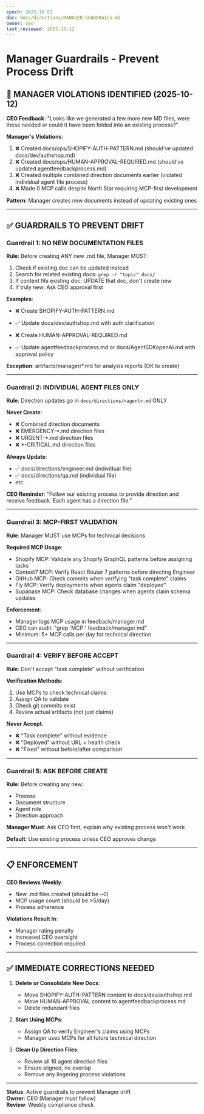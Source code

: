 ```yaml
---
epoch: 2025.10.E1
doc: docs/directions/MANAGER-GUARDRAILS.md
owner: ceo
last_reviewed: 2025-10-12
---
```


# Manager Guardrails - Prevent Process Drift

## 🚨 MANAGER VIOLATIONS IDENTIFIED (2025-10-12)

**CEO Feedback**: "Looks like we generated a few more new MD files, were these needed or could it have been folded into an existing process?"

**Manager's Violations**:

1. ❌ Created docs/ops/SHOPIFY-AUTH-PATTERN.md (should've updated docs/dev/authshop.md)
2. ❌ Created docs/ops/HUMAN-APPROVAL-REQUIRED.md (should've updated agentfeedbackprocess.md)
3. ❌ Created multiple combined direction documents earlier (violated individual agent file process)
4. ❌ Made 0 MCP calls despite North Star requiring MCP-first development

**Pattern**: Manager creates new documents instead of updating existing ones

---

## ✅ GUARDRAILS TO PREVENT DRIFT

### Guardrail 1: NO NEW DOCUMENTATION FILES

**Rule**: Before creating ANY new .md file, Manager MUST:

1. Check if existing doc can be updated instead
2. Search for related existing docs: `grep -r "topic" docs/`
3. If content fits existing doc: UPDATE that doc, don't create new
4. If truly new: Ask CEO approval first

**Examples**:

- ❌ Create SHOPIFY-AUTH-PATTERN.md
- ✅ Update docs/dev/authshop.md with auth clarification

- ❌ Create HUMAN-APPROVAL-REQUIRED.md
- ✅ Update agentfeedbackprocess.md or docs/AgentSDKopenAI.md with approval policy

**Exception**: artifacts/manager/\*.md for analysis reports (OK to create)

---

### Guardrail 2: INDIVIDUAL AGENT FILES ONLY

**Rule**: Direction updates go in `docs/directions/<agent>.md` ONLY

**Never Create**:

- ❌ Combined direction documents
- ❌ EMERGENCY-\*.md direction files
- ❌ URGENT-\*.md direction files
- ❌ \*-CRITICAL.md direction files

**Always Update**:

- ✅ docs/directions/engineer.md (individual file)
- ✅ docs/directions/qa.md (individual file)
- etc.

**CEO Reminder**: "Follow our existing process to provide direction and receive feedback. Each agent has a direction file."

---

### Guardrail 3: MCP-FIRST VALIDATION

**Rule**: Manager MUST use MCPs for technical decisions

**Required MCP Usage**:

- Shopify MCP: Validate any Shopify GraphQL patterns before assigning tasks
- Context7 MCP: Verify React Router 7 patterns before directing Engineer
- GitHub MCP: Check commits when verifying "task complete" claims
- Fly MCP: Verify deployments when agents claim "deployed"
- Supabase MCP: Check database changes when agents claim schema updates

**Enforcement**:

- Manager logs MCP usage in feedback/manager.md
- CEO can audit: "grep 'MCP:' feedback/manager.md"
- Minimum: 5+ MCP calls per day for technical direction

---

### Guardrail 4: VERIFY BEFORE ACCEPT

**Rule**: Don't accept "task complete" without verification

**Verification Methods**:

1. Use MCPs to check technical claims
2. Assign QA to validate
3. Check git commits exist
4. Review actual artifacts (not just claims)

**Never Accept**:

- ❌ "Task complete" without evidence
- ❌ "Deployed" without URL + health check
- ❌ "Fixed" without before/after comparison

---

### Guardrail 5: ASK BEFORE CREATE

**Rule**: Before creating any new:

- Process
- Document structure
- Agent role
- Direction approach

**Manager Must**: Ask CEO first, explain why existing process won't work

**Default**: Use existing process unless CEO approves change

---

## 📋 ENFORCEMENT

**CEO Reviews Weekly**:

- New .md files created (should be ~0)
- MCP usage count (should be >5/day)
- Process adherence

**Violations Result In**:

- Manager rating penalty
- Increased CEO oversight
- Process correction required

---

## ✅ IMMEDIATE CORRECTIONS NEEDED

1. **Delete or Consolidate New Docs**:
   - Move SHOPIFY-AUTH-PATTERN content to docs/dev/authshop.md
   - Move HUMAN-APPROVAL content to agentfeedbackprocess.md
   - Delete redundant files

2. **Start Using MCPs**:
   - Assign QA to verify Engineer's claims using MCPs
   - Manager uses MCPs for all future technical direction

3. **Clean Up Direction Files**:
   - Review all 16 agent direction files
   - Ensure aligned, no overlap
   - Remove any lingering process violations

---

**Status**: Active guardrails to prevent Manager drift  
**Owner**: CEO (Manager must follow)  
**Review**: Weekly compliance check
